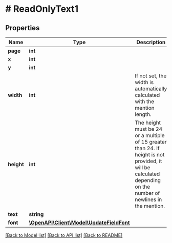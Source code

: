 # # ReadOnlyText1

## Properties

Name | Type | Description | Notes
------------ | ------------- | ------------- | -------------
**page** | **int** |  | [optional]
**x** | **int** |  | [optional]
**y** | **int** |  | [optional]
**width** | **int** | If not set, the width is automatically calculated with the mention length. | [optional]
**height** | **int** | The height must be 24 or a multiple of 15 greater than 24. If height is not provided, it will be calculated depending on the number of newlines in the mention. | [optional]
**text** | **string** |  | [optional]
**font** | [**\OpenAPI\Client\Model\UpdateFieldFont**](UpdateFieldFont.md) |  | [optional]

[[Back to Model list]](../../README.md#models) [[Back to API list]](../../README.md#endpoints) [[Back to README]](../../README.md)
